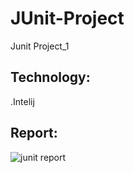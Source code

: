 # JUnit-Project
Junit Project_1
## Technology:

.Intelij 

## Report:


![junit report](https://user-images.githubusercontent.com/76903243/156879800-cb31c62d-9291-48a9-9c70-2f4ad9f2ecd5.PNG)
